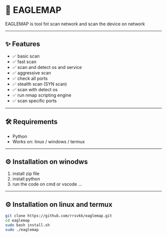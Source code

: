 # 🔧 EAGLEMAP

EAGLEMAP is tool fot scan network and scan the device on network

---

## ✨ Features

- ✅ basic scan
- ✅ fast scan
- ✅ scan and detect os and service
- ✅ aggressive scan
- ✅ check all ports
- ✅ stealth scan (SYN scan)
- ✅ scan with detect os
- ✅ run nmap scripting engine
- ✅ scan specific ports

---

## 🛠 Requirements

- Python
- Works on: linux / windows / termux

---

## ⚙️ Installation on winodws

1. install zip file
2. install python
3. run the code on cmd or vscode ...

---

## ⚙️ Installation on linux and termux

```bash
git clone https://github.com/rrsvkk/eaglemap.git
cd eaglemap
sudo bash install.sh
sudo ./eaglemap
